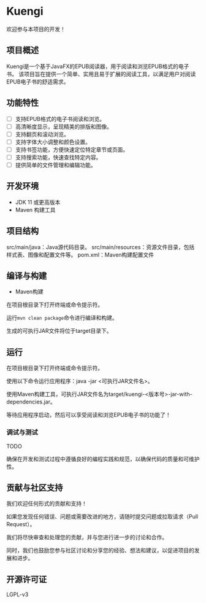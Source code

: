 # Kuengi

欢迎参与本项目的开发！

## 项目概述

Kuengi是一个基于JavaFX的EPUB阅读器，用于阅读和浏览EPUB格式的电子书。
该项目旨在提供一个简单、实用且易于扩展的阅读工具，以满足用户对阅读EPUB电子书的舒适需求。

## 功能特性

* [ ] 支持EPUB格式的电子书阅读和浏览。
* [ ] 高清晰度显示，呈现精美的排版和图像。
* [ ] 支持翻页和滚动浏览。
* [ ] 支持字体大小调整和颜色设置。
* [ ] 支持书签功能，方便快速定位特定章节或页面。
* [ ] 支持搜索功能，快速查找特定内容。
* [ ] 提供简单的文件管理和编辑功能。

## 开发环境

* JDK 11 或更高版本
* Maven 构建工具

## 项目结构

src/main/java：Java源代码目录。
src/main/resources：资源文件目录，包括样式表、图像和配置文件等。
pom.xml：Maven构建配置文件

## 编译与构建

* Maven构建

在项目根目录下打开终端或命令提示符。

运行`mvn clean package`命令进行编译和构建。

生成的可执行JAR文件将位于target目录下。

## 运行

在项目根目录下打开终端或命令提示符。

使用以下命令运行应用程序：java -jar <可执行JAR文件名>。

使用Maven构建工具，可执行JAR文件名为target/kuengi-<版本号>-jar-with-dependencies.jar。

等待应用程序启动，然后可以享受阅读和浏览EPUB电子书的功能了！

### 调试与测试

TODO

确保在开发和测试过程中遵循良好的编程实践和规范，以确保代码的质量和可维护性。

## 贡献与社区支持

我们欢迎任何形式的贡献和支持！

如果您发现任何错误、问题或需要改进的地方，请随时提交问题或拉取请求（Pull Request）。

我们将尽快审查和处理您的贡献，并与您进行进一步的讨论和合作。

同时，我们也鼓励您参与社区讨论和分享您的经验、想法和建议，以促进项目的发展和进步。

## 开源许可证

LGPL-v3
